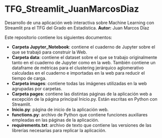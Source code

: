 # TFG_Streamlit_JuanMarcosDiaz
Desarrollo de una aplicación web interactiva sobre Machine Learning con Streamlit pra el TFG del Grado en Estadística.
**Autor:** Juan Marcos Díaz

Este repositorio contiene los siguientes documentos:
- **Carpeta Jupyter_Notebook**: contiene el cuaderno de Jupyter sobre el que se trabajó para construir la Web.
- **Carpeta data**: contiene el dataset sobre el que se trabajo originalmente tanto en el cuaderno de Jupyter como en la web. También contiene un dataframe de métricas para el clustering jerárquico aglomerativo calculadas en el cuaderno e importadas en la web para reducir el tiempo de carga.
- **Carpeta images**: contiene todas las imágenes utilizadas en la web agrupadas por carpetas.
- **Carpeta pages**: contiene las distintas páginas de la aplicación web a excepción de la página principal Inicio.py. Están escritas en Python con Streamlit.
- **Inicio.py**: página de inicio de la aplicación web.
- **functions.py**: archivo de Python que contiene funciones auxiliares empleadas en las páginas de la aplicación.
- **requirements.txt**: archivo de texto que contiene las versiones de las librerías necesarias para replicar la aplicación.

   
